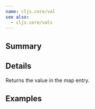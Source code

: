 ```yaml
---
name: cljs.core/val
see also:
  - cljs.core/vals
---
```


## Summary

## Details

Returns the value in the map entry.

## Examples

